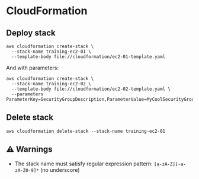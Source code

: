 # CloudFormation

## Deploy stack

```shell
aws cloudformation create-stack \
  --stack-name training-ec2-01 \
  --template-body file://cloudformation/ec2-01-template.yaml
```

And with parameters:

```shell
aws cloudformation create-stack \
  --stack-name training-ec2-02 \
  --template-body file://cloudformation/ec2-02-template.yaml \
  --parameters ParameterKey=SecurityGroupDescription,ParameterValue=MyCoolSecurityGroup
```

## Delete stack

```shell
aws cloudformation delete-stack --stack-name training-ec2-01
```

## :warning: Warnings

* The stack name must satisfy regular expression pattern: `[a-zA-Z][-a-zA-Z0-9]*` (no underscore)
